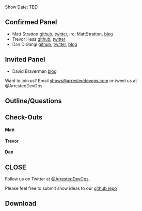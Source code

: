 Show Date: TBD

Confirmed Panel<a name="panel"></a>
-----

* Matt Stratton [github](http://github.com/mattstratton), [twitter](https://twitter.com/mattstratton), irc: MattStratton, [blog](http://www.mattstratton.com/)
* Trevor Hess [github](https://github.com/trevorghess), [twitter](http://twitter.com/trevorghess)
* Dan DiGangi [github](http://github.com/dandigangi), [twitter](https://twitter.com/ddigangi), [blog](http://blog.dandigangi.me/)

Invited Panel
-----
* David Braverman [blog](http://www.thedailyparker.com/)

Want to join us? Email shows@arresteddevops.com or tweet us at @ArrestedDevOps


Outline/Questions
-----------------



Check-Outs<a name="checkouts"></a>
-----

#### Matt  

#### Trevor  

#### Dan



CLOSE
-----

Follow us on Twitter at [@ArrestedDevOps](http://twitter.com/arresteddevops).

Please feel free to submit show ideas to our [github repo](https://github.com/arresteddevops/podcast)



Download
--------
